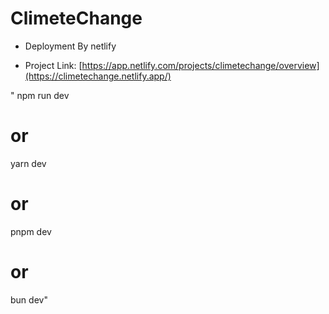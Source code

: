 # ClimeteChange

* Deployment By netlify

* Project Link: [https://app.netlify.com/projects/climetechange/overview](https://climetechange.netlify.app/)

"
npm run dev
# or
yarn dev
# or
pnpm dev
# or
bun dev"
